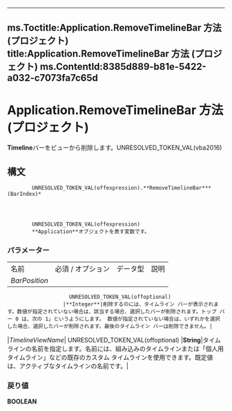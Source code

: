 

---
ms.Toctitle:Application.RemoveTimelineBar 方法 (プロジェクト)
title:Application.RemoveTimelineBar 方法 (プロジェクト)
ms.ContentId:8385d889-b81e-5422-a032-c7073fa7c65d
---
# Application.RemoveTimelineBar 方法 (プロジェクト)




**Timeline**バーをビューから削除します。UNRESOLVED_TOKEN_VAL(vba2016)

## 構文

            UNRESOLVED_TOKEN_VAL(offexpression).**RemoveTimelineBar***(BarIndex)*




            UNRESOLVED_TOKEN_VAL(offexpression)
            **Application**オブジェクトを表す変数です。

### パラメーター

|||||
|---|---|---|---|
|名前|必須 / オプション|データ型|説明|
|*BarPosition*|
                        UNRESOLVED_TOKEN_VAL(offoptional)
                      |**Integer**|削除するのには、タイムライン バーが表示されます。数値が指定されていない場合は、該当する場合、選択したバーが削除されます。トップ バー 0 は、次の 1」というようにします。 数値が指定されていない場合は、いずれかを選択した場合、選択したバーが削除されます。最後のタイムライン バーは削除できません。|
|*TimelineViewName*|
                        UNRESOLVED_TOKEN_VAL(offoptional)
                      |**String**|タイムラインの名前を指定します。名前には、組み込みのタイムラインまたは「個人用タイムライン」などの既存のカスタム タイムラインを使用できます。既定値は、アクティブなタイムラインの名前です。|



### 戻り値
**BOOLEAN**






